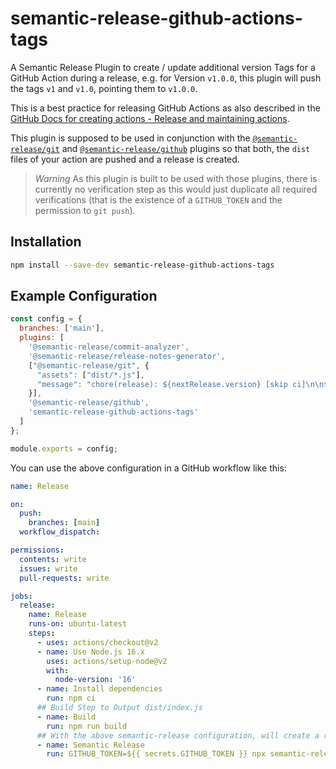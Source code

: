 # semantic-release-github-actions-tags

A Semantic Release Plugin to create / update additional version Tags for a GitHub Action during a release, e.g. for Version `v1.0.0`, this plugin will push the tags `v1` and `v1.0`, pointing them to `v1.0.0`.

This is a best practice for releasing GitHub Actions as also described in the [GitHub Docs for creating actions - Release and maintaining actions](https://docs.github.com/en/actions/creating-actions/releasing-and-maintaining-actions#example-developer-process).

This plugin is supposed to be used in conjunction with the [`@semantic-release/git`](https://github.com/semantic-release/git) and [`@semantic-release/github`](https://github.com/semantic-release/github) plugins so that both, the `dist` files of your action are pushed and a release is created.

> *Warning*
> As this plugin is built to be used with those plugins, there is currently no verification step as this would just duplicate all required verifications (that is the existence of a `GITHUB_TOKEN` and the permission to `git push`).

## Installation

```bash
npm install --save-dev semantic-release-github-actions-tags
```

## Example Configuration

```js
const config = {
  branches: ['main'],
  plugins: [
    '@semantic-release/commit-analyzer',
    '@semantic-release/release-notes-generator',
    ["@semantic-release/git", {
      "assets": ["dist/*.js"],
      "message": "chore(release): ${nextRelease.version} [skip ci]\n\n${nextRelease.notes}"
    }],
    '@semantic-release/github',
    'semantic-release-github-actions-tags'
  ]
};

module.exports = config;
```

You can use the above configuration in a GitHub workflow like this:

```yaml
name: Release

on:
  push:
    branches: [main]
  workflow_dispatch:

permissions:
  contents: write
  issues: write
  pull-requests: write

jobs:
  release:
    name: Release
    runs-on: ubuntu-latest
    steps:
      - uses: actions/checkout@v2
      - name: Use Node.js 16.x
        uses: actions/setup-node@v2
        with:
          node-version: '16'
      - name: Install dependencies
        run: npm ci
      ## Build Step to Output dist/index.js
      - name: Build
        run: npm run build
      ## With the above semantic-release configuration, will create a release and push the dist/index.js file as well as all the tags required
      - name: Semantic Release
        run: GITHUB_TOKEN=${{ secrets.GITHUB_TOKEN }} npx semantic-release
```
